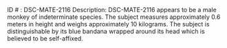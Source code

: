 ID # : DSC-MATE-2116
Description: DSC-MATE-2116 appears to be a male monkey of indeterminate species. The subject measures approximately 0.6 meters in height and weighs approximately 10 kilograms. The subject is distinguishable by its blue bandana wrapped around its head which is believed to be self-affixed.